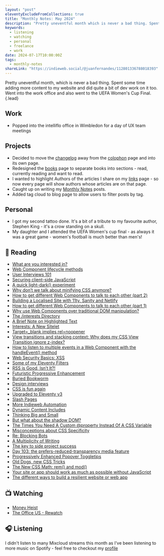 ```yaml
---
layout: "post"
eleventyExcludeFromCollections: true
title: "Monthly Notes: May 2024"
description: "Pretty uneventful month which is never a bad thing. Spent some time adding more content to my website and did quite a bit of dev work on it too. Went into the work office and also went to the UEFA Women's Cup Final"
keywords:
  - listening
  - watching
  - personal
  - freelance
  - work
date: 2024-07-17T10:00:00Z
tags:
  - monthly-notes
shareLink: "https://indieweb.social/@juanfernandes/112801336788018393"
---
```

Pretty uneventful month, which is never a bad thing. Spent some time adding more content to my website and did quite a bit of dev work on it too. Went into the work office and also went to the UEFA Women's Cup Final.{.lead}

## Work
- Popped into the intelliflo office in Wimbledon for a day of UX team meetings

## Projects
- Decided to move the [changelog](/changelog/) away from the [colophon](/colophon/) page and into its own page.
- Redesigned the [books](/books/) page to separate books into sections - read, currently reading and want to read.
- I wanted to highlight Authors of the articles I share on my [links](/links/) page - so now every page will show authors whose articles are on that page.
- Caught up on writing my [Monthly Notes](/tags/monthly-notes/) posts.
- Added tag cloud to blog page to allow users to filter posts by tag.

## Personal
- I got my second tattoo done. It's a bit of a tribute to my favourite author, Stephen King - it's a crow standing on a skull.
- My daughter and I attended the UEFA Women's cup final - as always it was a great game - women's football is much better than men's!

## 📖 Reading

- [What are you interested in?](https://chrisburnell.com/note/slash-interests/ "What are you interested in?")
- [Web Component lifecycle methods](https://gomakethings.com/the-web-component-lifecycle-methods/ "Web Component lifecycle methods")
- [User Interviews 101](https://www.nngroup.com/articles/user-interviews/ "User Interviews 101")
- [Securing client-side JavaScript](https://adactio.com/journal/21104 "Securing client-side JavaScript")
- [A quick light-dark() experiment](https://daverupert.com/2024/05/light-dark-experiment/ "A quick light-dark() experiment")
- [Why don’t we talk about minifying CSS anymore?](https://web.archive.org/web/20240703134719/https://blog.sentry.io/why-dont-we-talk-about-minifying-css/ "Why don’t we talk about minifying CSS anymore?")
- [How to get different Web Components to talk to each other (part 2)](https://gomakethings.com/how-to-get-different-web-components-to-talk-to-each-other-part-2/ "How to get different Web Components to talk to each other (part 2)")
- [Building a Localised Site with 11ty, Sanity and Netlify](https://www.ryangittings.co.uk/blog/jamstack-localisation-11ty-netlify-sanity/ "Building a Localised Site with 11ty, Sanity and Netlify")
- [How to get different Web Components to talk to each other (part 1)](https://gomakethings.com/how-to-get-different-web-components-to-talk-to-each-other-part-1/ "How to get different Web Components to talk to each other (part 1)")
- [Why use Web Components over traditional DOM manipulation?](https://gomakethings.com/why-use-web-components-over-traditional-dom-manipulation/ "Why use Web Components over traditional DOM manipulation?")
- [The /interests Directory](https://chrisburnell.com/note/interests-directory/ "The /interests Directory")
- [A Brief Note on Highlighted Text](https://adrianroselli.com/2024/05/a-brief-note-on-highlighted-text.html "A Brief Note on Highlighted Text")
- [Interests: A New Sitelet](https://rknight.me/blog/interests-a-new-sitelet/ "Interests: A New Sitelet")
- [Target=_blank implies rel=noopener](https://www.stefanjudis.com/today-i-learned/target-blank-implies-rel-noopener/ "Target=_blank implies rel=noopener")
- [View transitions and stacking context: Why does my CSS View Transition ignore z-index?](https://www.nicchan.me/blog/view-transitions-and-stacking-context/ "View transitions and stacking context: Why does my CSS View Transition ignore z-index?")
- [How to listen to multiple events in a Web Component with the handleEvent() method](https://gomakethings.com/how-to-listen-to-multiple-events-in-a-web-component-with-the-handleevent-method/ "How to listen to multiple events in a Web Component with the handleEvent() method")
- [Web Security Basics: XSS](https://www.matuzo.at/blog/2022/web-security-basics-xss "Web Security Basics: XSS")
- [Some of my Eleventy Filters](https://chrisburnell.com/article/some-eleventy-filters/ "Some of my Eleventy Filters")
- [RSS is Good, Isn’t It?!](https://css-irl.info/rss-is-good-isnt-it/ "RSS is Good, Isn’t It?!")
- [Futuristic Progressive Enhancement](https://blog.jim-nielsen.com/2024/futuristic-progressive-enhanement/ "Futuristic Progressive Enhancement")
- [Buried Bookworm](https://chrisburnell.com/note/buried-bookworm/ "Buried Bookworm")
- [Design interviews](https://robinrendle.com/notes/design-interviews/ "Design interviews")
- [CSS is fun again](https://pdx.su/blog/2023-10-25-css-is-fun-again/?utm_source=tldrwebdev "CSS is fun again")
- [Upgraded to Eleventy v3](https://ttntm.me/blog/upgraded-to-eleventy-v3/ "Upgraded to Eleventy v3")
- [Slash Pages](https://rknight.me/blog/slash-pages/ "Slash Pages")
- [More Indieweb Automation](https://minutestomidnight.co.uk/blog/more-indieweb-automation/ "More Indieweb Automation")
- [Dynamic Content Includes](https://chrisburnell.com/article/dynamic-content-includes/ "Dynamic Content Includes")
- [Thinking Big and Small](https://blog.jim-nielsen.com/2024/thinking-big-and-small/ "Thinking Big and Small")
- [But what about the shadow DOM?](https://gomakethings.com/but-what-about-the-shadow-dom/ "But what about the shadow DOM?")
- [The Times You Need A Custom @property Instead Of A CSS Variable](https://www.smashingmagazine.com/2024/05/times-need-custom-property-instead-css-variable/ "The Times You Need A Custom @property Instead Of A CSS Variable")
- [Misconceptions about CSS Specificity](https://www.bram.us/2024/05/05/misconceptions-about-css-specificity/ "Misconceptions about CSS Specificity")
- [Re: Blocking Bots](https://minutestomidnight.co.uk/blog/re-blocking-bots/ "Re: Blocking Bots")
- [A Multiplicity of Writing](https://shellsharks.com/multiplicity-of-writing "A Multiplicity of Writing")
- [The key to side project success](https://samdking.co.uk/blog/mvp/ "The key to side project success")
- [Day 103: the prefers-reduced-transparency media feature](https://www.matuzo.at/blog/2023/100daysof-day103 "Day 103: the prefers-reduced-transparency media feature")
- [Progressively Enhanced Popover Toggletips](https://css-irl.info/progressively-enhanced-popover-toggletips/)
- [Old Dogs, new CSS Tricks](https://mxb.dev/blog/old-dogs-new-css-tricks/ "Old Dogs, new CSS Tricks")
- [The New CSS Math: rem() and mod()](https://danielcwilson.com/posts/mathematicss-rem-mod/ "The New CSS Math: rem() and mod()")
- [Your site or app should work as much as possible without JavaScript](https://gomakethings.com/your-site-or-app-should-work-as-much-as-possible-without-javascript/ "Your site or app should work as much as possible without JavaScript")
- [The different ways to build a resilient website or web app](https://gomakethings.com/the-different-ways-to-build-a-resilient-website-or-web-app/ "The different ways to build a resilient website or web app")

## 📺 Watching
- [Money Heist](https://www.themoviedb.org/tv/71446-la-casa-de-papel "Money Heist")
- [The Office US - Rewatch](https://www.themoviedb.org/tv/2316-the-office "The Office US")

## 🎧 Listening
I didn't listen to many Mixcloud streams this month as I've been listening to more music on Spotify - feel free to checkout my [profile](https://open.spotify.com/user/juan.fernandes)
